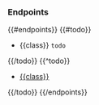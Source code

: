 ### Endpoints

{{#endpoints}}
{{#todo}}

-   {{class}} `todo`

{{/todo}}
{{^todo}}

-   [{{class}}](./docs/{{class}}/readme.md)

{{/todo}}
{{/endpoints}}
